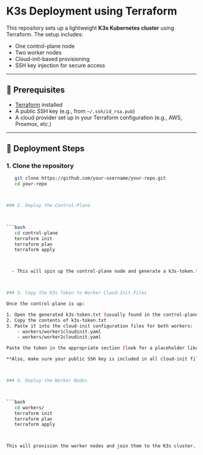 # K3s Deployment using Terraform

This repository sets up a lightweight **K3s Kubernetes cluster** using Terraform. The setup includes:

- One control-plane node
- Two worker nodes
- Cloud-init-based provisioning
- SSH key injection for secure access

---

## 🔧 Prerequisites

- [Terraform](https://developer.hashicorp.com/terraform/downloads) installed
- A public SSH key (e.g., from `~/.ssh/id_rsa.pub`)
- A cloud provider set up in your Terraform configuration (e.g., AWS, Proxmox, etc.)

---

## 🚀 Deployment Steps

### 1. Clone the repository

```bash
   git clone https://github.com/your-username/your-repo.git
   cd your-repo



### 2. Deploy the Control-Plane
 


```bash
   cd control-plane
   terraform init
   terraform plan
   terraform apply



  - This will spin up the control-plane node and generate a k3s-token.txt file required for worker nodes to join the cluster.



### 3. Copy the K3s Token to Worker Cloud-Init Files

Once the control-plane is up:

1. Open the generated k3s-token.txt (usually found in the control-plane/ directory)
2. Copy the contents of k3s-token.txt
3. Paste it into the cloud-init configuration files for both workers:
    - workers/worker1cloudinit.yaml
    - workers/worker2cloudinit.yaml

Paste the token in the appropriate section (look for a placeholder like {{YOUR-K3S-TOKEN}}).

**Also, make sure your public SSH key is included in all cloud-init files (for access)**



### 4. Deploy the Worker Nodes



```bash
   cd workers/
   terraform init
   terraform plan
   terraform apply



This will provision the worker nodes and join them to the K3s cluster.



